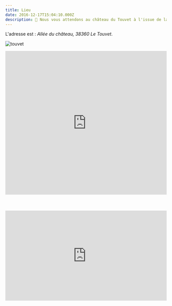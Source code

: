```yaml
---
title: Lieu
date: 2016-12-17T15:04:10.000Z
description: 🏰 Nous vous attendons au château du Touvet à l'issue de la cérémonie
---
```

L'adresse est : _Allée du château, 38360 Le Touvet_.

![touvet](/img/tou.jpg "chateau du touvet")

<div style="width:100%;height:500px;position:relative;">
<iframe src="https://www.google.com/maps/embed?pb=!1m14!1m8!1m3!1d11213.050544656364!2d5.946554!3d45.363695!3m2!1i1024!2i768!4f13.1!3m3!1m2!1s0x0%3A0xc1e5ceb93b4ff3aa!2sCh%C3%A2teau%20du%20Touvet!5e0!3m2!1sen!2sfr!4v1633532703609!5m2!1sen!2sfr" width="100%" height="450" style="border:0;margin:auto" allowfullscreen="" loading="lazy" class="text-center m-auto block"></iframe></div>



<div style="width:100%;height:0;padding-bottom:56%;position:relative;"><iframe src="https://giphy.com/embed/5WZc6CvRuz2SnRxMbk" width="100%" height="100%" style="position:absolute" frameBorder="0" class="giphy-embed" allowFullScreen></iframe></div><p><a href="https://giphy.com/gifs/IcGkqdUmYLFGE"></a></p>